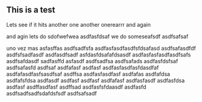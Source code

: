 ## This is a test


Lets see if it hits
another one
another onerearrr
and again


and agin
lets do sdofwefwea
asdfasfdsaf
we do someseafsdf
asdfsafsaf


uno vez mas
asfasffas
asdfsadfsfa
asdfasfasdfasdfsfdsafasd
asdfsafasdfdf
asdfsfsadfasdf
asdfasdfsadf
asfdasfdsafafdsasdf
asdfasfasfasdfasdfsafs
asdfsafdasdf
sadfasffd
asfasdf
asdfsadfsa
asdfsafads
asdfasfdsfsaf
asdfsafasfd
asdfsaf
asdfafasf
asdfasf
asdfasfasdfasfdasdfaf
asdfafasdfasfsasdfsaf
asdffsa
asdfasfasdfasf
asdfafas
asdfafdsa
asdfafsfdsa
asdfasdf
asdfasf
asdfasf
asdfafasf
asdfasfasdf
asdfasfdsa
asdfasf
asdffasdfasf
asdffsad
asdfasfsfdaasdf
asdfasfd
asdfsadfsadfsdafdsfsdf
asdfsafsadf
